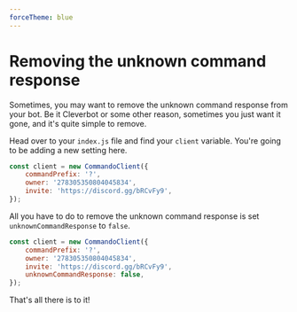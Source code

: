 ```yaml
---
forceTheme: blue
---
```


# Removing the unknown command response

Sometimes, you may want to remove the unknown command response from your bot. Be it Cleverbot or some other reason, sometimes you just want it gone, and it's quite simple to remove.

Head over to your `index.js` file and find your `client` variable. You're going to be adding a new setting here.

```js
const client = new CommandoClient({
	commandPrefix: '?',
	owner: '278305350804045834',
	invite: 'https://discord.gg/bRCvFy9',
});
```

All you have to do to remove the unknown command response is set `unknownCommandResponse` to `false`.

```js
const client = new CommandoClient({
	commandPrefix: '?',
	owner: '278305350804045834',
	invite: 'https://discord.gg/bRCvFy9',
	unknownCommandResponse: false,
});
```

That's all there is to it!
